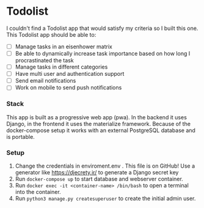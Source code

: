 # Todolist

I couldn't find a Todolist app that would satisfy my criteria so I built this one. This Todolist app should be able to:

- [ ] Manage tasks in an eisenhower matrix
- [ ] Be able to dynamically increase task importance based on how long I procrastinated the task
- [ ] Manage tasks in different categories
- [ ] Have multi user and authentication support
- [ ] Send email notifications
- [ ] Work on mobile to send push notifications

### Stack

This app is built as a progressive web app (pwa). In the backend it uses Django, in the frontend it uses the materialize
framework. Because of the docker-compose setup it works with an external PostgreSQL database and is portable.

### Setup

1. Change the credentials in enviroment.env . This file is on GitHub! Use a generator like https://djecrety.ir/ to
   generate a Django secret key
2. Run `docker-compose up` to start database and webserver container.
3. Run `docker exec -it <container-name> /bin/bash` to open a terminal into the container.
4. Run `python3 manage.py createsuperuser` to create the initial admin user.